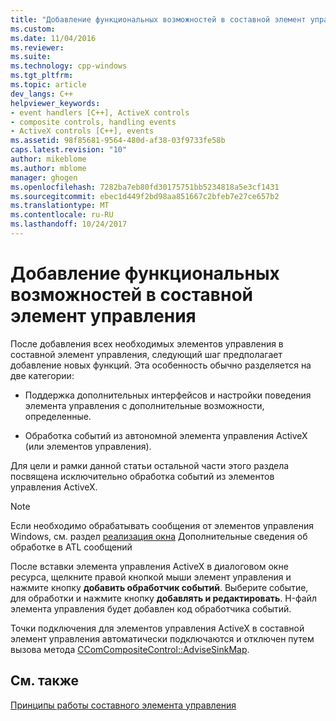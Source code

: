 ```yaml
---
title: "Добавление функциональных возможностей в составной элемент управления | Документы Microsoft"
ms.custom: 
ms.date: 11/04/2016
ms.reviewer: 
ms.suite: 
ms.technology: cpp-windows
ms.tgt_pltfrm: 
ms.topic: article
dev_langs: C++
helpviewer_keywords:
- event handlers [C++], ActiveX controls
- composite controls, handling events
- ActiveX controls [C++], events
ms.assetid: 98f85681-9564-480d-af38-03f9733fe58b
caps.latest.revision: "10"
author: mikeblome
ms.author: mblome
manager: ghogen
ms.openlocfilehash: 7282ba7eb80fd30175751bb5234818a5e3cf1431
ms.sourcegitcommit: ebec1d449f2bd98aa851667c2bfeb7e27ce657b2
ms.translationtype: MT
ms.contentlocale: ru-RU
ms.lasthandoff: 10/24/2017
---
```

# <a name="adding-functionality-to-the-composite-control"></a>Добавление функциональных возможностей в составной элемент управления
После добавления всех необходимых элементов управления в составной элемент управления, следующий шаг предполагает добавление новых функций. Эта особенность обычно разделяется на две категории:  
  
-   Поддержка дополнительных интерфейсов и настройки поведения элемента управления с дополнительные возможности, определенные.  
  
-   Обработка событий из автономной элемента управления ActiveX (или элементов управления).  
  
 Для цели и рамки данной статьи остальной части этого раздела посвящена исключительно обработка событий из элементов управления ActiveX.  
  
> [!NOTE]
>  Если необходимо обрабатывать сообщения от элементов управления Windows, см. раздел [реализация окна](../atl/implementing-a-window.md) Дополнительные сведения об обработке в ATL сообщений  
  
 После вставки элемента управления ActiveX в диалоговом окне ресурса, щелкните правой кнопкой мыши элемент управления и нажмите кнопку **добавить обработчик событий**. Выберите событие, для обработки и нажмите кнопку **добавлять и редактировать**. H-файл элемента управления будет добавлен код обработчика событий.  
  
 Точки подключения для элементов управления ActiveX в составной элемент управления автоматически подключаются и отключен путем вызова метода [CComCompositeControl::AdviseSinkMap](../atl/reference/ccomcompositecontrol-class.md#advisesinkmap).  
  
## <a name="see-also"></a>См. также  
 [Принципы работы составного элемента управления](../atl/atl-composite-control-fundamentals.md)

